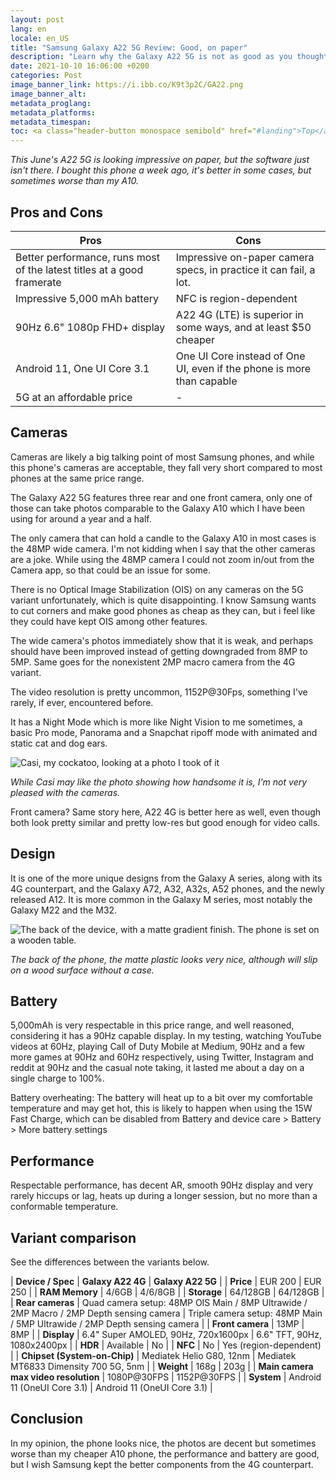 ```yaml
---
layout: post
lang: en
locale: en_US
title: "Samsung Galaxy A22 5G Review: Good, on paper"
description: "Learn why the Galaxy A22 5G is not as good as you thought."
date: 2021-10-10 16:06:00 +0200
categories: Post
image_banner_link: https://i.ibb.co/K9t3p2C/GA22.png
image_banner_alt: 
metadata_proglang:
metadata_platforms:
metadata_timespan:
toc: <a class="header-button monospace semibold" href="#landing">Top</a><br><a class="header-button monospace semibold" href="#pros-and-cons">Pros and Cons</a><br><a class="header-button monospace semibold" href="#cameras">Cameras</a><br><a class="header-button monospace semibold" href="#design">Design</a><br><a class="header-button monospace semibold" href="#battery">Battery</a><br><a class="header-button monospace semibold" href="#performance">Performance</a><br><a class="header-button monospace semibold" href="#variant-comparison">Variant comparison</a><br><a class="header-button monospace semibold" href="#conclusion">Conclusion</a>
---
```


*This June's A22 5G is looking impressive on paper, but the software just isn't there. I bought this phone a week ago, it's better in some cases, but sometimes worse than my A10.*

## Pros and Cons

| **Pros** | **Cons** |
| -------- | -------- |
| Better performance, runs most of the latest titles at a good framerate | Impressive on-paper camera specs, in practice it can fail, a lot. |
| Impressive 5,000 mAh battery | NFC is region-dependent |
| 90Hz 6.6" 1080p FHD+ display | A22 4G (LTE) is superior in some ways, and at least $50 cheaper |
| Android 11, One UI Core 3.1 | One UI Core instead of One UI, even if the phone is more than capable |
| 5G at an affordable price | - |

## Cameras
Cameras are likely a big talking point of most Samsung phones, and while this phone's cameras are acceptable, they fall very short compared to most phones at the same price range.

The Galaxy A22 5G features three rear and one front camera, only one of those can take photos comparable to the Galaxy A10 which I have been using for around a year and a half.

The only camera that can hold a candle to the Galaxy A10 in most cases is the 48MP wide camera. I'm not kidding when I say that the other cameras are a joke. While using the 48MP camera I could not zoom in/out from the Camera app, so that could be an issue for some.

There is no Optical Image Stabilization (OIS) on any cameras on the 5G variant unfortunately, which is quite disappointing. I know Samsung wants to cut corners and make good phones as cheap as they can, but i feel like they could have kept OIS among other features.

The wide camera's photos immediately show that it is weak, and perhaps should have been improved instead of getting downgraded from 8MP to 5MP. Same goes for the nonexistent 2MP macro camera from the 4G variant.

The video resolution is pretty uncommon, 1152P@30Fps, something I've rarely, if ever, encountered before.

It has a Night Mode which is more like Night Vision to me sometimes, a basic Pro mode, Panorama and a Snapchat ripoff mode with animated and static cat and dog ears.

![Casi, my cockatoo, looking at a photo I took of it](https://i.ibb.co/6r4SBGG/20211009-210308.jpg "Casi, my cockatoo, looking at a photo I took of it")

*While Casi may like the photo showing how handsome it is, I'm not very pleased with the cameras.*

Front camera? Same story here, A22 4G is better here as well, even though both look pretty similar and pretty low-res but good enough for video calls.

## Design
It is one of the more unique designs from the Galaxy A series, along with its 4G counterpart, and the Galaxy A72, A32, A32s, A52 phones, and the newly released A12. It is more common in the Galaxy M series, most notably the Galaxy M22 and the M32.

![The back of the device, with a matte gradient finish. The phone is set on a wooden table.](https://i.ibb.co/k2D3XBZ/20211009-135710.jpg "The back of the device, with a matte gradient finish. The phone is set on a wooden table.")

*The back of the phone, the matte plastic looks very nice, although will slip on a wood surface without a case.*

## Battery
5,000mAh is very respectable in this price range, and well reasoned, considering it has a 90Hz capable display. In my testing, watching YouTube videos at 60Hz, playing Call of Duty Mobile at Medium, 90Hz and a few more games at 90Hz and 60Hz respectively, using Twitter, Instagram and reddit at 90Hz and the casual note taking, it lasted me about a day on a single charge to 100%.

Battery overheating: The battery will heat up to a bit over my comfortable temperature and may get hot, this is likely to happen when using the 15W Fast Charge, which can be disabled from Battery and device care > Battery > More battery settings

## Performance
Respectable performance, has decent AR, smooth 90Hz display and very rarely hiccups or lag, heats up during a longer session, but no more than a conformable temperature.

## Variant comparison
See the differences between the variants below.

| **Device / Spec** | **Galaxy A22 4G** | **Galaxy A22 5G** |
| **Price** | EUR 200 | EUR 250 |
| **RAM Memory** | 4/6GB | 4/6/8GB |
| **Storage** | 64/128GB | 64/128GB |
| **Rear cameras** | Quad camera setup: 48MP OIS Main / 8MP Ultrawide / 2MP Macro / 2MP Depth sensing camera | Triple camera setup: 48MP Main / 5MP Ultrawide / 2MP Depth sensing camera |
| **Front camera** | 13MP | 8MP |
| **Display** | 6.4" Super AMOLED, 90Hz, 720x1600px | 6.6" TFT, 90Hz, 1080x2400px |
| **HDR** | Available | No |
| **NFC** | No | Yes (region-dependent) |
| **Chipset (System-on-Chip)** | Mediatek Helio G80, 12nm | Mediatek MT6833 Dimensity 700 5G, 5nm |
| **Weight** | 168g | 203g |
| **Main camera max video resolution** | 1080P@30FPS | 1152P@30FPS |
| **System** | Android 11 (OneUI Core 3.1) | Android 11 (OneUI Core 3.1) |

## Conclusion
In my opinion, the phone looks nice, the photos are decent but sometimes worse than my cheaper A10 phone, the performance and battery are good, but I wish Samsung kept the better components from the 4G counterpart.
